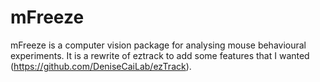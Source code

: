 # mFreeze

mFreeze is a computer vision package for analysing mouse behavioural experiments. It is a rewrite of eztrack to add some features that I wanted (https://github.com/DeniseCaiLab/ezTrack).



    
